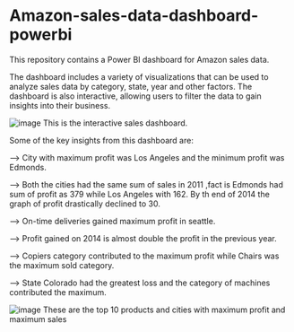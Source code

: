 # Amazon-sales-data-dashboard-powerbi
This repository contains a Power BI dashboard for Amazon sales data. 

The dashboard includes a variety of visualizations that can be used to analyze sales data by category, state, year and other factors. The dashboard is also interactive, allowing users to filter the data to gain insights into their business.


![image](https://github.com/Srieswari/Amazon-sales-data-dashboard-powerbi/assets/99708903/c6056d8c-0795-49ef-b5d2-bf6cf27417b3)
This is the interactive sales dashboard.

Some of the key insights from this dashboard are:

--> City with maximum profit was Los Angeles and the minimum profit was Edmonds.

--> Both the cities had the same sum of sales in 2011 ,fact is Edmonds had sum of profit as 379 while Los Angeles with 162. By th end of 2014 the graph of profit drastically declined to 30.

--> On-time deliveries gained maximum profit in seattle.

--> Profit gained on 2014 is almost double the profit in the previous year.

--> Copiers category contributed to the maximum profit while Chairs was the maximum sold category.

--> State Colorado had the greatest loss and the category of machines contributed the maximum.






![image](https://github.com/Srieswari/Amazon-sales-data-dashboard-powerbi/assets/99708903/d26c170b-d959-435c-8f78-d17892037051)
These are the top 10 products and cities with maximum profit and maximum sales
